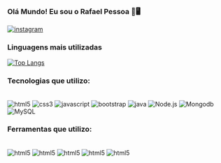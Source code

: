 ### Olá Mundo! Eu sou o Rafael Pessoa 🖖🖥️

[![instagram](https://img.shields.io/badge/Instagram-E4405F?style=for-the-badge&logo=instagram&logoColor=white)](https://www.instagram.com/rafael.f.pessoa/)

### Linguagens mais utilizadas
[![Top Langs](https://github-readme-stats.vercel.app/api/top-langs/?username=rafafonpessoa)](https://github.com/rafafonpessoa/github-readme-stats)

### Tecnologias que utilizo:
<div style="display: incline_block"><br/>
    <img align=center alt="html5" src=https://img.shields.io/badge/HTML5-E34F26?style=for-the-badge&logo=html5&logoColor=white />
    <img align=center alt="css3" src=https://img.shields.io/badge/CSS3-1572B6?style=for-the-badge&logo=css3&logoColor=white  />
    <img align=center alt="javascript" src=https://img.shields.io/badge/JavaScript-F7DF1E?style=for-the-badge&logo=javascript&logoColor=black />
    <img align=center alt="bootstrap" src=https://img.shields.io/badge/Bootstrap-563D7C?style=for-the-badge&logo=bootstrap&logoColor=white />
    <img align=center alt="java" src=https://img.shields.io/badge/Java-ED8B00?style=for-the-badge&logo=openjdk&logoColor=white />
    <img align=center alt="Node.js" src=https://img.shields.io/badge/Node.js-43853D?style=for-the-badge&logo=node.js&logoColor=white) />
    <img align=center alt="Mongodb" src=https://img.shields.io/badge/MongoDB-4EA94B?style=for-the-badge&logo=mongodb&logoColor=white />
    <img align=center alt="MySQL" src=https://img.shields.io/badge/MySQL-005C84?style=for-the-badge&logo=mysql&logoColor=white />
</div>

### Ferramentas que utilizo:
<div style="display: incline_block"><br/>
    <img align=center alt="html5" src=https://img.shields.io/badge/Visual_Studio_Code-0078D4?style=for-the-badge&logo=visual%20studio%20code&logoColor=white />
    <img align=center alt="html5" src=https://img.shields.io/badge/Windows-0078D6?style=for-the-badge&logo=windows&logoColor=white />
    <img align=center alt="html5" src=https://img.shields.io/badge/Linux-FCC624?style=for-the-badge&logo=linux&logoColor=black />
    <img align=center alt="html5" src=https://aleen42.github.io/badges/src/photoshop.svg />
    <img align=center alt="html5" src=https://img.shields.io/badge/Discord-7289DA?style=for-the-badge&logo=discord&logoColor=white />
</div>

